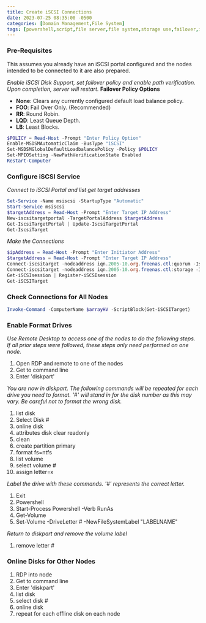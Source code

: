 ```yaml
---
title: Create iSCSI Connections
date: 2023-07-25 08:35:00 -0500
categories: [Domain Management,File System]
tags: [powershell,script,file server,file system,storage use,failover,iscsi]
---
```


### Pre-Requisites
This assumes you already have an iSCSI portal configured and the nodes intended to be connected to it are also prepared.

*Enable iSCSI Disk Support, set failover policy and enable path verification.  Upon completion, server will restart.*
**Failover Policy Options**
- **None**: Clears any currently configured default load balance policy.
- **FOO**: Fail Over Only. (Recommended)
- **RR**: Round Robin.
- **LQD**: Least Queue Depth.
- **LB**: Least Blocks.

```powershell
$POLICY = Read-Host -Prompt "Enter Policy Option"
Enable-MSDSMAutomaticClaim -BusType "iSCSI"
Set-MSDSMGlobalDefaultLoadbalancePolicy -Policy $POLICY
Set-MPIOSetting -NewPathVerificationState Enabled
Restart-Computer
```

### Configure iSCSI Service
*Connect to iSCSI Portal and list get target addresses*
```powershell
Set-Service -Name msiscsi -StartupType "Automatic"
Start-Service msiscsi
$targetAddress = Read-Host -Prompt "Enter Target IP Address"
New-iscsitargetportal -TargetPortalAddress $targetAddress
Get-IscsiTargetPortal | Update-IscsiTargetPortal
Get-IscsiTarget
```

*Make the Connections*
```powershell
$ipAddress = Read-Host -Prompt "Enter Initiator Address"
$targetAddress = Read-Host -Prompt "Enter Target IP Address"
Connect-iscsitarget -nodeaddress iqn.2005-10.org.freenas.ctl:quorum -IsPersistent $true -InitiatorPortalAddress $ipAddress -TargetPortalAddress $targetAddress
Connect-iscsitarget -nodeaddress iqn.2005-10.org.freenas.ctl:storage -IsPersistent $true -InitiatorPortalAddress $ipAddress -TargetPortalAddress $targetAddress
Get-iSCSIsession | Register-iSCSIsession
Get-iSCSITarget
```

### Check Connections for All Nodes
```powershell
Invoke-Command -ComputerName $arrayHV -ScriptBlock{Get-iSCSITarget}
```

### Enable Format Drives
*Use Remote Desktop to access one of the nodes to do the following steps.  If all prior steps were followed, these steps only need performed on one node.*
1. Open RDP and remote to one of the nodes
2. Get to command line
3. Enter 'diskpart'

*You are now in diskpart.  The following commands will be repeated for each drive you need to format.  '#' will stand in for the disk number as this may vary.  Be careful not to format the wrong disk.*
1. list disk
2. Select Disk #
3. online disk
4. attributes disk clear readonly
5. clean
6. create partition primary
7. format fs=ntfs
8. list volume
9. select volume #
10. assign letter=x


*Label the drive with these commands. '#' represents the correct letter.*
1. Exit
2. Powershell
3. Start-Process Powershell -Verb RunAs
4. Get-Volume
5. Set-Volume -DriveLetter # -NewFileSystemLabel "LABELNAME"

*Return to diskpart and remove the volume label*
1. remove letter #

### Online Disks for Other Nodes
1. RDP into node
2. Get to command line
3. Enter 'diskpart'
4. list disk
5. select disk #
6. online disk
7. repeat for each offline disk on each node